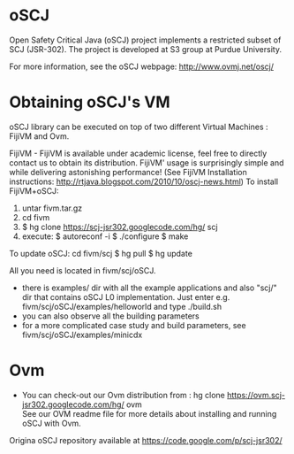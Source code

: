 oSCJ
===============
Open Safety Critical Java (oSCJ) project implements a restricted subset of SCJ (JSR-302). The project is developed at S3 group at Purdue University.

For more information, see the oSCJ webpage: http://www.ovmj.net/oscj/


Obtaining oSCJ's VM
==============================
oSCJ library can be executed on top of two different Virtual Machines : FijiVM and Ovm.

FijiVM - FijiVM is available under academic license, feel free to directly contact us to obtain its distribution. FijiVM' usage is surprisingly simple and while delivering astonishing performance! (See FijiVM Installation instructions: http://rtjava.blogspot.com/2010/10/oscj-news.html)
To install FijiVM+oSCJ:
1. untar fivm.tar.gz
2. cd fivm
3. $ hg clone https://scj-jsr302.googlecode.com/hg/ scj
4. execute:
  $ autoreconf -i
  $ ./configure
  $ make

To update oSCJ:
cd fivm/scj
$ hg pull
$ hg update

All you need is located in fivm/scj/oSCJ.
- there is examples/ dir with all the example applications and also "scj/" dir
    that contains oSCJ L0 implementation. 
 Just enter e.g. fivm/scj/oSCJ/examples/helloworld and type ./build.sh
- you can also observe all the building parameters 
- for a more complicated case study and build parameters, see fivm/scj/oSCJ/examples/minicdx 

Ovm 
============================
- You can check-out our Ovm distribution from :
hg clone https://ovm.scj-jsr302.googlecode.com/hg/ ovm  
See our OVM readme file for more details about installing and running oSCJ with Ovm.


Origina oSCJ repository available at https://code.google.com/p/scj-jsr302/
